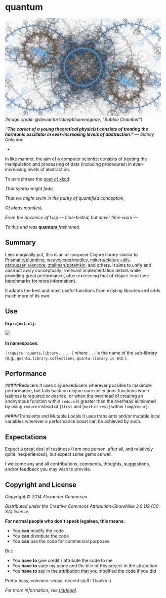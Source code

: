 quantum
==========
![](resources/images/quantum.jpg)
*(Image credit: @deviantart/deepbluerenegade, "Bubble Chamber")*

***"The career of a young theoretical physicist consists of treating the harmonic oscillator in ever-increasing levels of abstraction."*** *— Sidney Coleman*

-

In like manner, the aim of a computer scientist consists of treating the manipulation and processing of data (including procedures) in ever-increasing levels of abstraction.

To paraphrase the [poet of xkcd](http://xkcd.com/224/):

*That syntax might fade,*

*That we might swim in the purity of quantified conception,*

*Of ideas manifest,*

*From the ancience of Lisp — time-tested, but never time-worn —*

*To this end was* **quantum** *fashioned*.

Summary
-
Less magically put, this is an all-purpose Clojure library similar to [Prismatic/plumbing](https://github.com/Prismatic/plumbing), [weavejester/medley](https://github.com/weavejester/medley), [mikera/clojure-utils](https://github.com/mikera/clojure-utils), [ptaoussanis/encore](https://github.com/ptaoussanis/encore), [ztellman/potemkin](https://github.com/ztellman/potemkin), and others. It aims to unify and abstract away conceptually irrelevant implementation details while providing great performance, often exceeding that of clojure.core (see benchmarks for more information).

It adapts the best and most useful functions from existing libraries and adds much more of its own.

Use
-

**In `project.clj`:**

![](https://clojars.org/quantum/core/latest-version.svg)

**In namespaces:**

`(require 'quanta.library. ... )`
where `...` is the name of the sub-library (e.g., `quanta.library.collections`, `quanta.library.io`, etc.).

Performance
-

#####Reducers
It uses clojure.reducers wherever possible to maximize performance, but falls back on clojure.core collections functions when laziness is required or desired, or when the overhead of creating an anonymous function within `reduce` is greater than the overhead eliminated by using `reduce` instead of [`first` and [`next` or `rest`] within `loop`/`recur`].

#####Transients and Mutable Locals
It uses transients and/or mutable local variables wherever a performance boost can be achieved by such.

Expectations
-

Expect a great deal of rustiness (I am one person, after all, and relatively quite inexperienced), but expect some gems as well.

I welcome any and all contributions, comments, thoughts, suggestions, and/or feedback you may wish to provide.

Copyright and License
-
*Copyright © 2014 Alexander Gunnarson*

*Distributed under the Creative Commons Attribution-ShareAlike 3.0 US (CC-SA) license.*

**For normal people who don't speak legalese, this means:**

* You **can** modify the code
* You **can** distribute the code
* You **can** use the code for commercial purposes

But:

* You **have to** give credit / attribute the code to me
* You **have to** state my name and the title of this project in the attribution
* You **have to** say in the attribution that you modified the code if you did

Pretty easy, common-sense, decent stuff! Thanks :)

*For more information, see [tldrlegal](https://tldrlegal.com/license/creative-commons-attribution-share-alike-(cc-sa)).*
